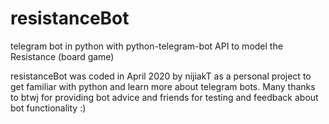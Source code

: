# resistanceBot
telegram bot in python with python-telegram-bot API to model the Resistance (board game)

resistanceBot was coded in April 2020 by nijiakT as a personal project to get familiar with python and learn more about telegram bots. Many thanks to btwj for providing bot advice and friends for testing and feedback about bot functionality :)
